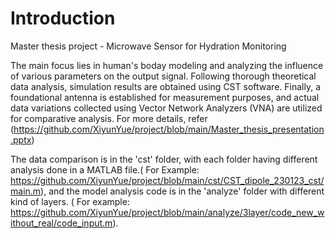 # Introduction
Master thesis project - Microwave Sensor for Hydration Monitoring

The main focus lies in human's boday modeling and analyzing the influence of various parameters on the output signal. Following thorough theoretical data analysis, simulation results are obtained using CST software. Finally, a foundational antenna is established for measurement purposes, and actual data variations collected using Vector Network Analyzers (VNA) are utilized for comparative analysis. For more details, refer (https://github.com/XiyunYue/project/blob/main/Master_thesis_presentation.pptx)

The data comparison is in the 'cst' folder, with each folder having different analysis done in a MATLAB file.( For Example: https://github.com/XiyunYue/project/blob/main/cst/CST_dipole_230123_cst/main.m), and the model analysis code  is in the 'analyze' folder with different kind of layers. ( For example: https://github.com/XiyunYue/project/blob/main/analyze/3layer/code_new_without_real/code_input.m).
